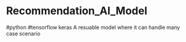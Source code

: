 # Recommendation_AI_Model
#python 
#tensorflow keras
A resuable model where it can handle many case scenario
